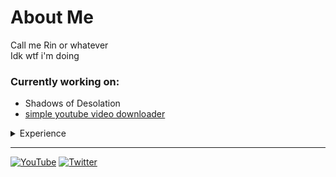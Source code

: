 # About Me
Call me Rin or whatever <br>
Idk wtf i'm doing

### Currently working on:
- Shadows of Desolation
- [simple youtube video downloader](https://github.com/Polarx-YZ/Easy-Youtube-Downloader)

<details> <summary> Experience </summary>
	<h2> Languages </h2>
		<ul>
			<li> Scratch </li>
			<li> Javascript </li>
			<ul>
				<li> Node.js </li>
			</ul>
			<li> Python </li>
			<ul>
				<li> GDScript </li>
			</ul>
		</ul>
	<h2> Courses </h2>
		<ul>
			<li> Project Lead the Way: Intro to Engineering and Design (2021-2022) </li>
			<li> Project Lead the Way: Principles of Engineering (2022-2023) </li>
		</ul>
	<h2> Projects </h2>
		<h3> Discord Bots </h3>
			<h4> Teto Bot / Koharu Chirin </h4>
				Language: Node.js
				<ul>
					<li> Play music in voice channels  </li>
					<li> Utilizes many API's </li>
					<li> Banned word censorship  </li>
				</ul>
			<h4> EggAI </h4>
				Language: Python
				AI Bot trained on Discord conversations
				<ul>
					<li> Made with Tensorflow </li>
					<li> Can connect to a voice channel and speak </li>
				</ul>
</details>

---
[![YouTube](https://img.shields.io/badge/YouTube-%23FF0000.svg?style=for-the-badge&logo=YouTube&logoColor=white)](https://www.youtube.com/channel/UCzE6B1z9oA2k8ePCPEWKvwA)
[![Twitter](https://img.shields.io/badge/Twitter-%231DA1F2.svg?style=for-the-badge&logo=Twitter&logoColor=white)](https://twitter.com/RCosmoto)
